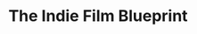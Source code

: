 ---
title: The Indie Film Blueprint
position: 24
Course Card:
  Title: The Indie Film Blueprint
  Educator: Rubidium Wu
  Image: "/assets/images/courses/the-indie-film-blueprint/the-indie-film-blueprint.jpg"
  Description: Learn how to launch a successful filmmaking career while avoiding common
    pitfalls with instructor Rubidium Wu's comprehensive guide to indie filmmaking.
  Lessons: 15
  Runtime Hours: 4
  Runtime Minutes: 1
  Topics:
  - filmmaking
  - producing
  - directing
  - visual-storytelling
Course Page:
  Video: https://vimeo.com/554530836
  Main Title: The Indie Film Blueprint
  Main Text: |-
    Learn how to launch a successful filmmaking career while avoiding common pitfalls with instructor Rubidium Wu's comprehensive guide to indie filmmaking.
    
    From developing film ideas based on available resources to navigating distribution and building a sustainable career, this course covers every aspect of independent film production with real-world practical advice.
  Main Image: "/assets/images/courses/the-indie-film-blueprint/the-indie-film-blueprint-1.jpg"
  Additional Images:
  - "/assets/images/courses/the-indie-film-blueprint/the-indie-film-blueprint-2.jpg"
  - "/assets/images/courses/the-indie-film-blueprint/the-indie-film-blueprint-3.jpg"
  - "/assets/images/courses/the-indie-film-blueprint/the-indie-film-blueprint-4.jpg"
  - "/assets/images/courses/the-indie-film-blueprint/the-indie-film-blueprint-5.jpg"
  - "/assets/images/courses/the-indie-film-blueprint/the-indie-film-blueprint-6.jpg"
  Review Average: 4.7
  Reviews:
  - Text: Wu is dropping nuggets you would never hear about from many people in the industry. His course is like the dark side of the business that affects your life but that you might not know how to navigate. He hands you the whole map on a golden plate. Thank you, brother! I am glad you took the time to teach this course.
    Reviewer: Rodney K.
  - Text: Really good, definitely worth it. It gives the all the basic things you will need to know on having to jump into your first film. Learned so much and also learned that I have to learn so much more!
    Reviewer: Dylan K.
  - Text: The teacher is prepared. It does not deal with technical things but tells the life and challenges that a filmmaker who wants to start this career must face.
    Reviewer: Alessandro I.
  Recommended Courses:
  - short-films-101
  - fundamentals-of-directing
  - filmmaking-for-photographers
  Lessons:
  - Lesson Title: Rules of the Indie Game
    Lesson Description: |-
      Many first time indie filmmakers get so burned out on their first film, that they never go on to make another film. Join Rubidium as he talks you through the ways to make indie filmmaking a long-term career rather than a one-time sprint. 
      
      From avoiding pitfalls to learning how to embrace the daily challenges, this lesson also dives into how to develop your film ideas based around the resources you already have in your life and network.
  - Lesson Title: Genre
    Lesson Description: |-
      When you're first brainstorming a film idea, it's important to decide on a film genre. Studios use a film's genre to estimate the amount they expect to spend and also make from a film. 
      
      As an indie filmmaker, there are a few genres that you're more likely to achieve with a small budget, such as horror, and other genres that are expensive and typically better to avoid, such as Science Fiction or Action.
  - Lesson Title: The Pitch
    Lesson Description: |-
      Refining your film pitch is an essential piece to getting your film written, produced, and sold. Starting with your immediate network of friends and family, you can often tell how successful your film idea might be by gauging the initial reaction to your pitch. 
      
      Whether it's the film idea itself or your pitch delivery, you'll want to refine your pitch again and again during your filmmaking journey.
  - Lesson Title: The Screenplay
    Lesson Description: |-
      Should you write your own film script, or hire a writer? How do you go from a film idea, to a treatment, beat list, and then the screenplay? How refined should your script be before you're ready to get it made? In this lesson you'll get a ton of real world advice for the script writing phase of your indie film project.
  - Lesson Title: The Budget
    Lesson Description: |-
      Your total budget is how you transform dollars to film scenes, and it will dictate how you approach nearly every aspect of your production. In this lesson you'll learn the typical budget levels, such as a $10,000 film versus a $50,000 film versus a $200,000 film. 
      
      Each level will give you a different amount of days to shoot, number of locations, and the type of actors you can afford to cast, which can determine if your film has a built-in audience with some guarantee of interest from fans of the actors.
  - Lesson Title: Raising Money
    Lesson Description: |-
      It can take a lot more time and work to finance your film than it does to actually make it. Whether you're asking your friends and family to support your undertaking, or you're crowdfunding online, or you're sitting down with investors, there are a few things you can do to ensure you get the money you need to make your indie film a reality.
  - Lesson Title: Assembling a Team
    Lesson Description: |-
      Once you begin your film's production, you'll need to line up your crew. The difference between a $10,000 film and a $100,000 film can mean a lot more crew members on set, which also adds a lot more expenses to manage that crew. 
      
      For a no budget film, you may only have a director/writer, producer, cinematographer, focus puller or assistant camera, and a sound recorder. As you increase your budget, you may add more a gaffer and grip, hair and makeup, art director, script supervisor, assistant director, executive producers, and other roles both on set and off.
  - Lesson Title: Legal & Insurance
    Lesson Description: |-
      Now for the nitty gritty business of filmmaking, Rubidium walks you through all the required insurances for a film, including Errors & Omissions (E&O), general liability, vehicle and workers compensation insurance. 
      
      You can often lower the total cost and hassle of both insurance as well as payroll by hiring co-production companies who specialize in being the employer of record for independent productions.
  - Lesson Title: Casting
    Lesson Description: |-
      Casting your lead and supporting actors may be the most important decision you make for your film. Learn how to cast professionally and efficiently with a rented space, auditions, callbacks, table reads, rejection calls, and more. 
      
      You'll also learn what to do when an investor would like a friend or family member to be cast in your film.
  - Lesson Title: Locations & Schedule
    Lesson Description: |-
      The art and science of planning your shooting days is where movie magic really happens. Shooting locations can be found through online searches such as Peerspace or Gigster, and standing sets that are all ready for shooting can be a life saver for your schedule. 
      
      But scouting locations with your crew, arranging the shooting schedule to be as efficient as possible, and limiting location changes throughout the day can be the difference between a smooth film production and an unprofessional nightmare for the cast and crew.
  - Lesson Title: Pre-Production
    Lesson Description: |-
      During the final moments of your film's planning before you start shooting, you have several opportunities to solidify any remaining questions and unknowns and ensure that production will be as smooth as possible. Scouting a location with your crew leads is an essential step to bonding creatively with everyone who will help your set locations look and sound the best they can. 
      
      These days, previs, or pre-visualization, illustrates your scenes to cast and crew in a 3D animated version. Most importantly, actor rehearsals give you the final chance to get over any barriers before you start shooting and lock in your picture.
  - Lesson Title: Gear & Transport
    Lesson Description: |-
      In this lesson, Rubidium walks you through all the best practices for dealing with gear during a film shoot. On any given film, it's usually a lot of small details that together work to make a film look great. So the camera, lenses, lighting, locations, art direction, talent, makeup, and the film grade all contribute equally to the look of a film. Some filmmakers might be tempted to rent an unfamiliar camera for their film shoot, like going up to a RED or an ALEXA, but it's better to use the gear you're already comfortable with. 
      
      And when it comes to renting gear, a good rental house will give you a great discount, you'll be able to get all your gear from one location, and if you rent a Uhaul or a van you can keep all your production gear in one vehicle without loading and unloading it each day.
  - Lesson Title: The Shoot
    Lesson Description: |-
      Finally we get to the shooting stage of your indie film. In this lesson you'll learn some technical recommendations about shot variety and cutaways, using one versus multiple cameras, and production expenditures. 
      
      But more importantly you'll learn how to direct actors and provide criticisms that help rather than hinder their performance, how to set aside your normal life so you can dedicate yourself fully to the shoot, and how to set the right attitude on set.
  - Lesson Title: Post-Production
    Lesson Description: |-
      Many first time indie filmmakers are unprepared for the massive task of post production. The average 90 minute feature film takes roughly six to 12 months of man hours if you go at it alone. But in this lesson, you'll learn about other options and typical processes for editing a film, including hiring a post house to walk you through every stage of the edit, to sound design and mix, to music composition and delivery. 
      
      You'll also learn the stages of an edit from rough assembly to picture lock, and when it's appropriate to bring back the actors for ADR or Additional Dialogue Replacement.
  - Lesson Title: Distribution
    Lesson Description: |-
      In the final lesson of the course, Rubidium walks you through the opportunities you have to sell your film. Where film festivals have been the primary method of showcasing independent films to distributors, nowadays streaming platforms like Netflix and Amazon Prime are buying films directly from filmmakers. 
      
      But how do you get your film in front of distributors? What are the benefits of a commission-based sales agent? And how do global regions work? Take notes here because this lesson will be all about how you make your indie filmmaking journey worthwhile - and sustainable - so you can recoup costs, pay your investors, and go on to make more films.
course_purchase: true
layout: course
---